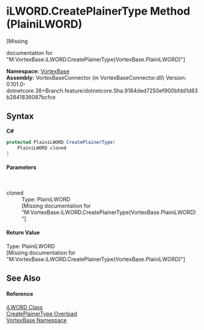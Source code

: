 # iLWORD.CreatePlainerType Method (PlainiLWORD)
 

\[Missing <summary> documentation for "M:VortexBase.iLWORD.CreatePlainerType(VortexBase.PlainiLWORD)"\]

**Namespace:**&nbsp;<a href="N_VortexBase.md">VortexBase</a><br />**Assembly:**&nbsp;VortexBaseConnector (in VortexBaseConnector.dll) Version: 0.101.0-dotnetcore.38+Branch.feature/dotnetcore.Sha.9184ded7250ef900bfdd1d83b2841836087bcfce

## Syntax

**C#**<br />
``` C#
protected PlainiLWORD CreatePlainerType(
	PlainiLWORD cloned
)
```


#### Parameters
&nbsp;<dl><dt>cloned</dt><dd>Type: PlainiLWORD<br />\[Missing <param name="cloned"/> documentation for "M:VortexBase.iLWORD.CreatePlainerType(VortexBase.PlainiLWORD)"\]</dd></dl>

#### Return Value
Type: PlainiLWORD<br />\[Missing <returns> documentation for "M:VortexBase.iLWORD.CreatePlainerType(VortexBase.PlainiLWORD)"\]

## See Also


#### Reference
<a href="T_VortexBase_iLWORD.md">iLWORD Class</a><br /><a href="Overload_VortexBase_iLWORD_CreatePlainerType.md">CreatePlainerType Overload</a><br /><a href="N_VortexBase.md">VortexBase Namespace</a><br />